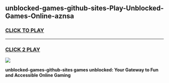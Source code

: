 
## unblocked-games-github-sites-Play-Unblocked-Games-Online-aznsa
<h3>
<a href="https://premium76.site?title=unblocked-games-github-sites&ref=24A">CLICK TO PLAY</a></h3>
<hr>

<h3>
<a href="https://premium76.site?title=unblocked-games-github-sites&ref=24A">CLICK 2 PLAY</a>
  
</h3>

<a href="https://premium76.site?title=unblocked-games-github-sites&ref=24A"><img src="https://clearcache.store/games.png"></a>


**unblocked-games-github-sites games unblocked: Your Gateway to Fun and Accessible Online Gaming**
